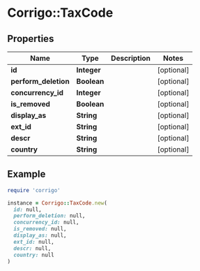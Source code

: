 # Corrigo::TaxCode

## Properties

| Name | Type | Description | Notes |
| ---- | ---- | ----------- | ----- |
| **id** | **Integer** |  | [optional] |
| **perform_deletion** | **Boolean** |  | [optional] |
| **concurrency_id** | **Integer** |  | [optional] |
| **is_removed** | **Boolean** |  | [optional] |
| **display_as** | **String** |  | [optional] |
| **ext_id** | **String** |  | [optional] |
| **descr** | **String** |  | [optional] |
| **country** | **String** |  | [optional] |

## Example

```ruby
require 'corrigo'

instance = Corrigo::TaxCode.new(
  id: null,
  perform_deletion: null,
  concurrency_id: null,
  is_removed: null,
  display_as: null,
  ext_id: null,
  descr: null,
  country: null
)
```

